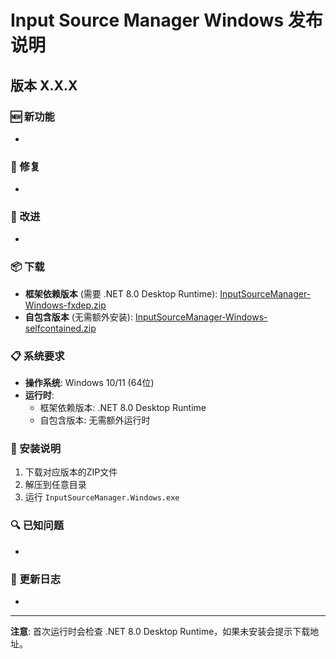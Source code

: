# Input Source Manager Windows 发布说明

## 版本 X.X.X

### 🆕 新功能
- 

### 🐛 修复
- 

### 🔧 改进
- 

### 📦 下载
- **框架依赖版本** (需要 .NET 8.0 Desktop Runtime): [InputSourceManager-Windows-fxdep.zip](https://github.com/tianping00/InputSourceManager/releases/download/vX.X.X/InputSourceManager-Windows-fxdep.zip)
- **自包含版本** (无需额外安装): [InputSourceManager-Windows-selfcontained.zip](https://github.com/tianping00/InputSourceManager/releases/download/vX.X.X/InputSourceManager-Windows-selfcontained.zip)

### 📋 系统要求
- **操作系统**: Windows 10/11 (64位)
- **运行时**: 
  - 框架依赖版本: .NET 8.0 Desktop Runtime
  - 自包含版本: 无需额外运行时

### 🚀 安装说明
1. 下载对应版本的ZIP文件
2. 解压到任意目录
3. 运行 `InputSourceManager.Windows.exe`

### 🔍 已知问题
- 

### 📝 更新日志
- 

---
**注意**: 首次运行时会检查 .NET 8.0 Desktop Runtime，如果未安装会提示下载地址。
